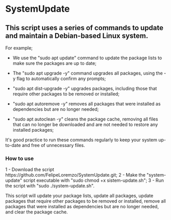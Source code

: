 <h1>SystemUpdate</h1>
<h2>This script uses a series of commands to update and maintain a Debian-based Linux system.</h2>

For example;
- We use the "sudo apt update" command to update the package lists to make sure the packages are up to date;

- The "sudo apt upgrade -y" command upgrades all packages, using the -y flag to automatically confirm any prompts;

- "sudo apt dist-upgrade -y" upgrades packages, including those that require other packages to be removed or installed;

- "sudo apt autoremove -y" removes all packages that were installed as dependencies but are no longer needed;

- "sudo apt autoclean -y" cleans the package cache, removing all files that can no longer be downloaded and are not needed to restore any installed packages;

It's good practice to run these commands regularly to keep your system up-to-date and free of unnecessary files.

<h3>How to use</h3>
1 - Download the script https://github.com/FelipeLoremzo/SystemUpdate.git;
2 - Make the "system-update" script executable with "sudo chmod +x sistem-update.sh";
3 - Run the script with "sudo ./system-update.sh".

This script will update your package lists, update all packages, update packages that require other packages to be removed or installed, remove all packages that were installed as dependencies but are no longer needed, and clear the package cache.
